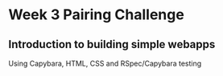 # Week 3 Pairing Challenge
## Introduction to building simple webapps
Using Capybara, HTML, CSS and RSpec/Capybara testing